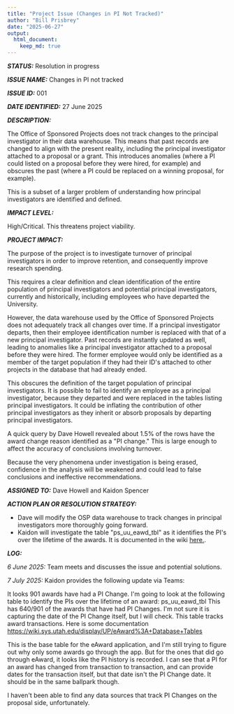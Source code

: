 ```yaml
---
title: "Project Issue (Changes in PI Not Tracked)"
author: "Bill Prisbrey"
date: "2025-06-27"
output:
  html_document:
    keep_md: true
---
```


***STATUS:***  Resolution in progress

***ISSUE NAME:***  Changes in PI not tracked    

***ISSUE ID:*** 001

***DATE IDENTIFIED:***  27 June 2025    

***DESCRIPTION:***  

  The Office of Sponsored Projects does not track changes to the principal investigator in their data warehouse.  This means that past records are changed to align with the present reality, including the principal investigator attached to a proposal or a grant.  This introduces anomalies (where a PI could listed on a proposal before they were hired, for example) and obscures the past (where a PI could be replaced on a winning proposal, for example).
  
  This is a subset of a larger problem of understanding how principal investigators are identified and defined.
  
***IMPACT LEVEL:***   

  High/Critical.  This threatens project viability.    

***PROJECT IMPACT:***   

  The purpose of the project is to investigate turnover of principal investigators in order to improve retention, and consequently improve research spending.   
  
  This requires a clear definition and clean identification of the entire population of principal investigators and potential principal investigators, currently and historically, including employees who have departed the University.   
  
  However, the data warehouse used by the Office of Sponsored Projects does not adequately track all changes over time.  If a principal investigator departs, then their employee identification number is replaced with that of a new principal investigator.  Past records are instantly updated as well, leading to anomalies like a principal investigator attached to a proposal before they were hired.  The former employee would only be identified as a member of the target population if they had their ID's attached to other projects in the database that had already ended.    
  
  This obscures the definition of the target population of principal investigators.  It is possible to fail to identify an employee as a principal investigator, because they departed and were replaced in the tables listing principal investigators.  It could be inflating the contribution of other principal investigators as they inherit or absorb proposals by departing principal investigators.    
  
  A quick query by Dave Howell revealed about 1.5% of the rows have the award change reason identified as a "PI change."  This is large enough to affect the accuracy of conclusions involving turnover.
  
  Because the very phenomena under investigation is being erased, confidence in the analysis will be weakened and could lead to false conclusions and ineffective recommendations.    

***ASSIGNED TO:*** Dave Howell and Kaidon Spencer   

***ACTION PLAN OR RESOLUTION STRATEGY:***     

  - Dave will modify the OSP data warehouse to track changes in principal investigators more thoroughly going forward.   
  - Kaidon will investigate the table "ps_uu_eawd_tbl" as it identifies the PI's over the lifetime of the awards.  It is documented in the wiki [here.](https://wiki.sys.utah.edu/display/UP/eAward%3A+Database+Tables).    

***LOG:***    

*6 June 2025:*  Team meets and discusses the issue and potential solutions.    

*7 July 2025:*  Kaidon provides the following update via Teams:    

  It looks 901 awards have had a PI Change. I'm going to look at the following table to identify the PIs over the lifetime of an award:
ps_uu_eawd_tbl
This has 640/901 of the awards that have had PI Changes. I'm not sure it is capturing the date of the PI Change itself, but I will check. This table tracks award transactions. Here is some documentation
https://wiki.sys.utah.edu/display/UP/eAward%3A+Database+Tables
 
  This is the base table for the eAward application, and I'm still trying to figure out why only some awards go through the app. But for the ones that did go through eAward, it looks like the PI history is recorded. I can see that a PI for an award has changed from transaction to transaction, and can provide dates for the transaction itself, but that date isn't the PI Change date. It should be in the same ballpark though.

  I haven't been able to find any data sources that track PI Changes on the proposal side, unfortunately. 
